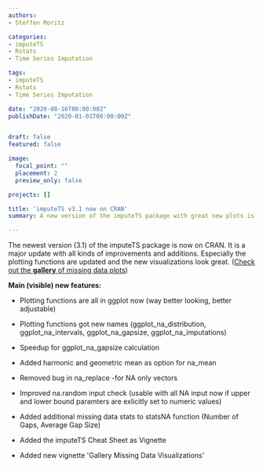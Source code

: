 ```yaml
---
authors:
- Steffen Moritz

categories:
- imputeTS
- Rstats
- Time Series Imputation

tags:
- imputeTS
- Rstats
- Time Series Imputation

date: "2020-08-16T00:00:00Z"
publishDate: "2020-01-01T00:00:00Z"


draft: false
featured: false

image:
  focal_point: ""
  placement: 2
  preview_only: false

projects: []

title: 'imputeTS v3.1 now on CRAN'
summary: A new version of the imputeTS package with great new plots is available on CRAN.

---
```

The newest version (3.1) of the imputeTS package is now on CRAN. It is a major update with all kinds of improvements and additions. Especially the plotting functions are updated and the new visualizations look great.
([Check out the **gallery** of missing data plots](https://cran.r-project.org/web/packages/imputeTS/vignettes/gallery_visualizations.html))

**Main (visible) new features:**

- Plotting functions are all in ggplot now (way better looking, better adjustable)
 
- Plotting functions got new names (ggplot_na_distribution, ggplot_na_intervals, ggplot_na_gapsize, ggplot_na_imputations)

- Speedup for ggplot_na_gapsize calculation

- Added harmonic and geometric mean as option for na_mean

- Removed bug in na_replace -for NA only vectors

- Improved na.random input check (usable with all NA input now if upper and lower bound paramters are exlicitly set to numeric values)

- Added additional missing data stats to statsNA function (Number of Gaps, Average Gap Size)

- Added the imputeTS Cheat Sheet as Vignette

- Added new vignette 'Gallery Missing Data Visualizations'


